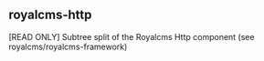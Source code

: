 ## royalcms-http

[READ ONLY] Subtree split of the Royalcms Http component (see royalcms/royalcms-framework)